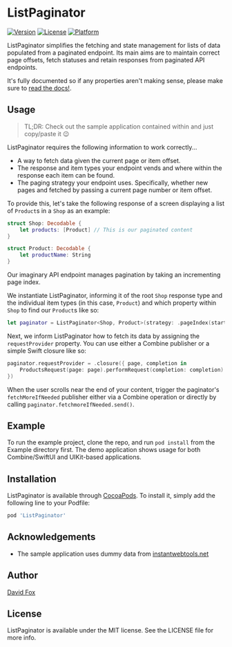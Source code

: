 # ListPaginator

[![Version](https://img.shields.io/cocoapods/v/ListPaginator.svg?style=flat)](https://cocoapods.org/pods/ListPaginator)
[![License](https://img.shields.io/cocoapods/l/ListPaginator.svg?style=flat)](https://cocoapods.org/pods/ListPaginator)
[![Platform](https://img.shields.io/cocoapods/p/ListPaginator.svg?style=flat)](https://cocoapods.org/pods/ListPaginator)

ListPaginator simplifies the fetching and state management for lists of data populated from a paginated endpoint. Its main aims are to maintain correct page offsets, fetch statuses and retain responses from paginated API endpoints.

It's fully documented so if any properties aren't making sense, please make sure to [read the docs!](). 

## Usage

> TL;DR: Check out the sample application contained within and just copy/paste it 😉

ListPaginator requires the following information to work correctly...

- A way to fetch data given the current page or item offset.
- The response and item types your endpoint vends and where within the response each item can be found.
- The paging strategy your endpoint uses. Specifically, whether new pages and fetched by passing a current page number or item offset.

To provide this, let's take the following response of a screen displaying a list of `Product`s in a `Shop` as an example:

```swift
struct Shop: Decodable {
    let products: [Product] // This is our paginated content
}

struct Product: Decodable {
    let productName: String
}
```

Our imaginary API endpoint manages pagination by taking an incrementing page index.

We instantiate ListPaginator, informing it of the root `Shop` response type and the individual item types (in this case, `Product`) and which property within `Shop` to find our `Product`s like so:

```swift
let paginator = ListPaginator<Shop, Product>(strategy: .pageIndex(startingFrom: 1), responseItemsKeyPath: \.products)
```

Next, we inform ListPaginator how to fetch its data by assigning the `requestProvider` property. You can use either a Combine publisher or a simple Swift closure like so:

```swift
paginator.requestProvider = .closure({ page, completion in
    ProductsRequest(page: page).performRequest(completion: completion)
})
```

When the user scrolls near the end of your content, trigger the paginator's `fetchMoreIfNeeded` publisher either via a Combine operation or directly by calling `paginator.fetchmoreIfNeeded.send()`.

## Example

To run the example project, clone the repo, and run `pod install` from the Example directory first.
The demo application shows usage for both Combine/SwiftUI and UIKit-based applications. 

## Installation

ListPaginator is available through [CocoaPods](https://cocoapods.org). To install
it, simply add the following line to your Podfile:

```ruby
pod 'ListPaginator'
```

## Acknowledgements

- The sample application uses dummy data from [instantwebtools.net](https://api.instantwebtools.net)

## Author

[David Fox](https://github.com/davefoxy/)


## License

ListPaginator is available under the MIT license. See the LICENSE file for more info.
